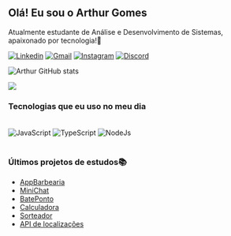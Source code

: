 ## Olá! Eu sou o Arthur Gomes

Atualmente estudante de Análise e Desenvolvimento de Sistemas, apaixonado por tecnologia!🚀

[![Linkedin](https://img.shields.io/badge/LinkedIn-0077B5?style=for-the-badge&logo=linkedin&logoColor=white)](https://www.linkedin.com/in/arthur-gomes-701549193/)
[![Gmail](https://img.shields.io/badge/Gmail-D14836?style=for-the-badge&logo=gmail&logoColor=white)](contato.arthurdev@gmail.com)
[![Instagram](https://img.shields.io/badge/Instagram-E4405F?style=for-the-badge&logo=instagram&logoColor=white)](https://www.instagram.com/arthurcgomes_/)
[![Discord](https://img.shields.io/badge/Discord-7289DA?style=for-the-badge&logo=discord&logoColor=white)](https://discord.com/channels/@me)

![Arthur GitHub stats](https://github-readme-stats.vercel.app/api?username=arthur-cgomes&show_icons=true&theme=dark)

![](https://github-readme-stats.vercel.app/api/top-langs/?username=arthur-cgomes&layout=compact&langs_count=7&theme=dark)

### Tecnologias que eu uso no meu dia

<div style="display: inline_block"><br/>
  <img align="center" alt="JavaScript" src="https://img.shields.io/badge/JavaScript-F7DF1E?style=for-the-badge&logo=javascript&logoColor=black" />
    <img align="center" alt="TypeScript" src="https://img.shields.io/badge/TypeScript-007ACC?style=for-the-badge&logo=typescript&logoColor=white" />
      <img align="center" alt="NodeJs" src="https://img.shields.io/badge/Node.js-43853D?style=for-the-badge&logo=node.js&logoColor=white" />
</div><br/>
 
### Últimos projetos de estudos📚
- [AppBarbearia](https://github.com/arthur-cgomes/AppBarbearia)
- [MiniChat](https://github.com/arthur-cgomes/MiniChat)
- [BatePonto](https://github.com/arthur-cgomes/BatePonto)
- [Calculadora](https://github.com/arthur-cgomes/Calculadora)
- [Sorteador](https://github.com/arthur-cgomes/Sorteador-Jogo)
- [API de localizações](https://github.com/arthur-cgomes/backend-challenge)
